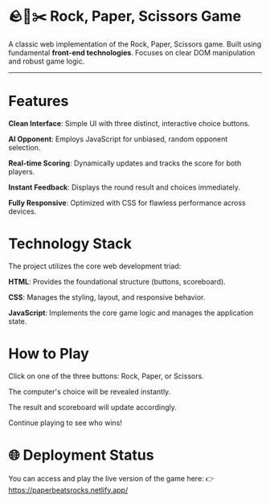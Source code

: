 # 🪨📄✂️ Rock, Paper, Scissors Game
A classic web implementation of the Rock, Paper, Scissors game.
Built using fundamental **front-end technologies**.
Focuses on clear DOM manipulation and robust game logic.

---
#  Features
**Clean Interface**: Simple UI with three distinct, interactive choice buttons.

**AI Opponent**: Employs JavaScript for unbiased, random opponent selection.

**Real-time Scoring**: Dynamically updates and tracks the score for both players.

**Instant Feedback**: Displays the round result and choices immediately.

**Fully Responsive**: Optimized with CSS for flawless performance across devices.

# Technology Stack
The project utilizes the core web development triad:

**HTML**: Provides the foundational structure (buttons, scoreboard).

**CSS**: Manages the styling, layout, and responsive behavior.

**JavaScript**: Implements the core game logic and manages the application state.

# How to Play
Click on one of the three buttons: Rock, Paper, or Scissors.

The computer's choice will be revealed instantly.

The result and scoreboard will update accordingly.

Continue playing to see who wins!

 # 🌐 Deployment Status
You can access and play the live version of the game here:
👉  https://paperbeatsrocks.netlify.app/
